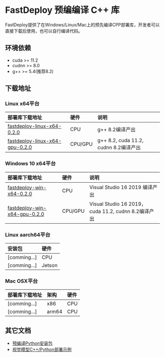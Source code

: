 # FastDeploy 预编编译 C++ 库

FastDeploy提供了在Windows/Linux/Mac上的预先编译CPP部署库，开发者可以直接下载后使用，也可以自行编译代码。

## 环境依赖

- cuda >= 11.2
- cudnn >= 8.0
- g++ >= 5.4(推荐8.2)

## 下载地址

### Linux x64平台

| 部署库下载地址 | 硬件 | 说明 |
| :------------- | :--- | :--- |
| [fastdeploy-linux-x64-0.2.0](https://bj.bcebos.com/paddlehub/fastdeploy/cpp/fastdeploy-linux-x64-0.2.0.tgz) | CPU | g++ 8.2编译产出 |
| [fastdeploy-linux-x64-gpu-0.2.0](https://bj.bcebos.com/paddlehub/fastdeploy/cpp/fastdeploy-linux-x64-gpu-0.2.0.tgz) | CPU/GPU | g++ 8.2, cuda 11.2, cudnn 8.2编译产出 |

### Windows 10 x64平台

| 部署库下载地址 | 硬件 | 说明 |
| :------------- | :--- | :--- |
| [fastdeploy-win-x64-0.2.0](https://bj.bcebos.com/paddlehub/fastdeploy/cpp/fastdeploy-win-x64-0.2.0.zip) | CPU | Visual Studio 16 2019 编译产出 |
| [fastdeploy-win-x64-gpu-0.2.0](https://bj.bcebos.com/paddlehub/fastdeploy/cpp/fastdeploy-win-x64-gpu-0.2.0.zip) | CPU/GPU | Visual Studio 16 2019，cuda 11.2, cudnn 8.2编译产出 |

### Linux aarch64平台

| 安装包 | 硬件 |
| :----  | :-- |
| [comming...] | CPU |
| [comming...] | Jetson |

### Mac OSX平台

| 部署库下载地址 | 架构 |硬件 |
| :----  | :-- | :------ |
| [comming...] | x86 | CPU |
| [comming...] | arm64 | CPU |

## 其它文档

- [预编译Python安装包](./prebuilt_wheels.md)
- [视觉模型C++/Python部署示例](../../examples/vision/)
